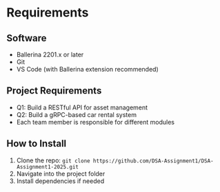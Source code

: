 # Requirements

## Software
- Ballerina 2201.x or later
- Git
- VS Code (with Ballerina extension recommended)

## Project Requirements
- Q1: Build a RESTful API for asset management
- Q2: Build a gRPC-based car rental system
- Each team member is responsible for different modules

## How to Install
1. Clone the repo: `git clone https://github.com/DSA-Assignment1/DSA-Assignment1-2025.git`
2. Navigate into the project folder
3. Install dependencies if needed

